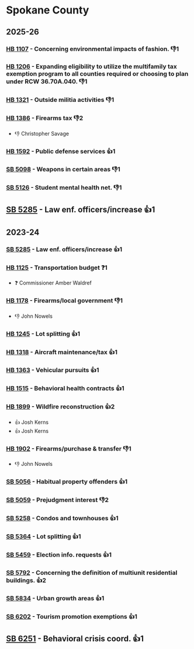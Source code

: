 # Spokane County
## 2025-26

### [HB 1107](/bill/2025-26/hb/1107/) - Concerning environmental impacts of fashion.  👎1 

### [HB 1206](/bill/2025-26/hb/1206/) - Expanding eligibility to utilize the multifamily tax exemption program to all counties required or choosing to plan under RCW 36.70A.040.  👎1 

### [HB 1321](/bill/2025-26/hb/1321/) - Outside militia activities  👎1 

### [HB 1386](/bill/2025-26/hb/1386/) - Firearms tax  👎2 
* 👎 Christopher Savage

### [HB 1592](/bill/2025-26/hb/1592/) - Public defense services 👍1  

### [SB 5098](/bill/2025-26/sb/5098/) - Weapons in certain areas  👎1 

### [SB 5126](/bill/2025-26/sb/5126/) - Student mental health net.  👎1 

## [SB 5285](/bill/2025-26/sb/5285/) - Law enf. officers/increase 👍1  

## 2023-24

### [SB 5285](/bill/2023-24/sb/5285/) - Law enf. officers/increase 👍1  

### [HB 1125](/bill/2023-24/hb/1125/) - Transportation budget   ❓1
* ❓ Commissioner Amber Waldref

### [HB 1178](/bill/2023-24/hb/1178/) - Firearms/local government  👎1 
* 👎 John Nowels

### [HB 1245](/bill/2023-24/hb/1245/) - Lot splitting 👍1  

### [HB 1318](/bill/2023-24/hb/1318/) - Aircraft maintenance/tax 👍1  

### [HB 1363](/bill/2023-24/hb/1363/) - Vehicular pursuits 👍1  

### [HB 1515](/bill/2023-24/hb/1515/) - Behavioral health contracts 👍1  

### [HB 1899](/bill/2023-24/hb/1899/) - Wildfire reconstruction 👍2  
* 👍 Josh Kerns
* 👍 Josh Kerns

### [HB 1902](/bill/2023-24/hb/1902/) - Firearms/purchase & transfer  👎1 
* 👎 John Nowels

### [SB 5056](/bill/2023-24/sb/5056/) - Habitual property offenders 👍1  

### [SB 5059](/bill/2023-24/sb/5059/) - Prejudgment interest  👎2 

### [SB 5258](/bill/2023-24/sb/5258/) - Condos and townhouses 👍1  

### [SB 5364](/bill/2023-24/sb/5364/) - Lot splitting 👍1  

### [SB 5459](/bill/2023-24/sb/5459/) - Election info. requests 👍1  

### [SB 5792](/bill/2023-24/sb/5792/) - Concerning the definition of multiunit residential buildings. 👍2  

### [SB 5834](/bill/2023-24/sb/5834/) - Urban growth areas 👍1  

### [SB 6202](/bill/2023-24/sb/6202/) - Tourism promotion exemptions 👍1  

## [SB 6251](/bill/2023-24/sb/6251/) - Behavioral crisis coord. 👍1  
